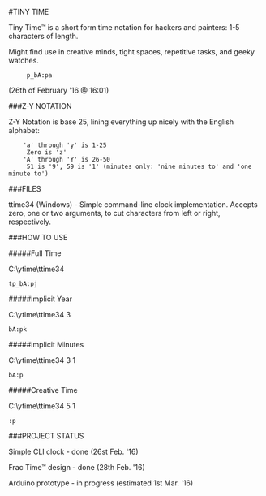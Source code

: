 

#TINY TIME

 

Tiny Time™ is a short form time notation for hackers and painters: 1-5 characters of length.

Might find use in creative minds, tight spaces, repetitive tasks, and geeky watches.

 
         p_bA:pa

(26th of February '16 @ 16:01)

 

###Z-Y NOTATION

 

Z-Y Notation is base 25, lining everything up nicely with the English alphabet:

        'a' through 'y' is 1-25
         Zero is 'z'
        'A' through 'Y' is 26-50
         51 is '9', 59 is '1' (minutes only: 'nine minutes to' and 'one minute to')
 


###FILES

ttime34 (Windows) - Simple command-line clock implementation. Accepts zero, one or two arguments, to cut characters from left or right, respectively.

 

###HOW TO USE

#####Full Time

C:\ytime\ttime34

    tp_bA:pj
 

#####Implicit Year

C:\ytime\ttime34 3

    bA:pk
 

#####Implicit Minutes

C:\ytime\ttime34 3 1

    bA:p
 

#####Creative Time

C:\ytime\ttime34 5 1

    :p


###PROJECT STATUS

Simple CLI clock - done (26st Feb. '16)

Frac Time™ design - done (28th Feb. '16)

Arduino prototype - in progress (estimated 1st Mar. '16)

 
